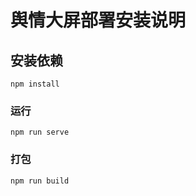 # 舆情大屏部署安装说明

## 安装依赖
```
npm install
```

### 运行
```
npm run serve
```

### 打包
```
npm run build
```


